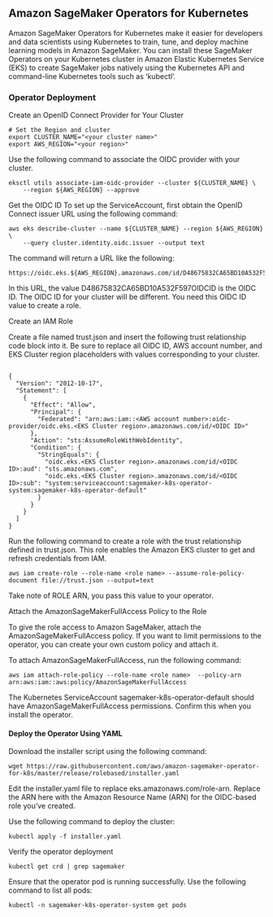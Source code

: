 ## Amazon SageMaker Operators for Kubernetes

Amazon SageMaker Operators for Kubernetes make it easier for developers and data scientists using Kubernetes to train, tune, and deploy machine learning models in Amazon SageMaker. You can install these SageMaker Operators on your Kubernetes cluster in Amazon Elastic Kubernetes Service (EKS) to create SageMaker jobs natively using the Kubernetes API and command-line Kubernetes tools such as ‘kubectl’. 

### Operator Deployment

Create an OpenID Connect Provider for Your Cluster

```
# Set the Region and cluster
export CLUSTER_NAME="<your cluster name>"
export AWS_REGION="<your region>"

```
Use the following command to associate the OIDC provider with your cluster.

```
eksctl utils associate-iam-oidc-provider --cluster ${CLUSTER_NAME} \
    --region ${AWS_REGION} --approve
```

Get the OIDC ID
To set up the ServiceAccount, first obtain the OpenID Connect issuer URL using the following command:

```
aws eks describe-cluster --name ${CLUSTER_NAME} --region ${AWS_REGION} \
    --query cluster.identity.oidc.issuer --output text
```

The command will return a URL like the following:

```
https://oidc.eks.${AWS_REGION}.amazonaws.com/id/D48675832CA65BD10A532F597OIDCID
```
In this URL, the value D48675832CA65BD10A532F597OIDCID is the OIDC ID. The OIDC ID for your cluster will be different. You need this OIDC ID value to create a role.

Create an IAM Role

Create a file named trust.json and insert the following trust relationship code block into it. Be sure to replace all OIDC ID, AWS account number, and EKS Cluster region placeholders with values corresponding to your cluster.


```

{
  "Version": "2012-10-17",
  "Statement": [
    {
      "Effect": "Allow",
      "Principal": {
        "Federated": "arn:aws:iam::<AWS account number>:oidc-provider/oidc.eks.<EKS Cluster region>.amazonaws.com/id/<OIDC ID>"
      },
      "Action": "sts:AssumeRoleWithWebIdentity",
      "Condition": {
        "StringEquals": {
          "oidc.eks.<EKS Cluster region>.amazonaws.com/id/<OIDC ID>:aud": "sts.amazonaws.com",
          "oidc.eks.<EKS Cluster region>.amazonaws.com/id/<OIDC ID>:sub": "system:serviceaccount:sagemaker-k8s-operator-system:sagemaker-k8s-operator-default"
        }
      }
    }
  ]
}

```
Run the following command to create a role with the trust relationship defined in trust.json. This role enables the Amazon EKS cluster to get and refresh credentials from IAM.

```
aws iam create-role --role-name <role name> --assume-role-policy-document file://trust.json --output=text
```

Take note of ROLE ARN, you pass this value to your operator.

Attach the AmazonSageMakerFullAccess Policy to the Role

To give the role access to Amazon SageMaker, attach the AmazonSageMakerFullAccess policy. If you want to limit permissions to the operator, you can create your own custom policy and attach it.

To attach AmazonSageMakerFullAccess, run the following command:

```
aws iam attach-role-policy --role-name <role name>  --policy-arn arn:aws:iam::aws:policy/AmazonSageMakerFullAccess

```

The Kubernetes ServiceAccount sagemaker-k8s-operator-default should have AmazonSageMakerFullAccess permissions. Confirm this when you install the operator.


#### Deploy the Operator Using YAML

Download the installer script using the following command:

```
wget https://raw.githubusercontent.com/aws/amazon-sagemaker-operator-for-k8s/master/release/rolebased/installer.yaml

```

Edit the installer.yaml file to replace eks.amazonaws.com/role-arn. Replace the ARN here with the Amazon Resource Name (ARN) for the OIDC-based role you’ve created.

Use the following command to deploy the cluster:

```
kubectl apply -f installer.yaml

```

Verify the operator deployment

```
kubectl get crd | grep sagemaker

```
Ensure that the operator pod is running successfully. Use the following command to list all pods:

```
kubectl -n sagemaker-k8s-operator-system get pods

```



